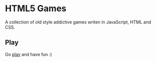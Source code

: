 # HTML5 Games

A collection of old style addictive games writen in JavaScript, HTML and CSS.


## Play

Go [play](http://zeini321.github.io/games/) and have fun :)
